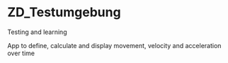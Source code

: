 # ZD_Testumgebung
Testing and learning

App to define, calculate and display movement, velocity and acceleration over time
